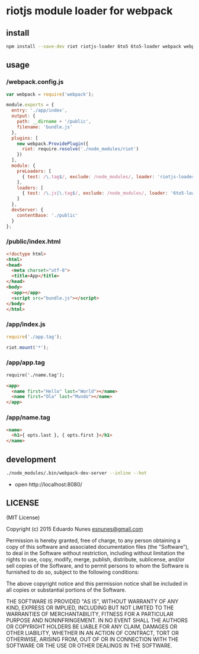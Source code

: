# riotjs module loader for webpack

## install
```bash
npm install --save-dev riot riotjs-loader 6to5 6to5-loader webpack webpack-dev-server
```

## usage

### /webpack.config.js
```javascript
var webpack = require('webpack');

module.exports = {
  entry: './app/index',
  output: {
    path: __dirname + '/public',
    filename: 'bundle.js'
  },
  plugins: [
    new webpack.ProvidePlugin({
      riot: require.resolve('./node_modules/riot')
    })
  ],
  module: {
    preLoaders: [
      { test: /\.tag$/, exclude: /node_modules/, loader: 'riotjs-loader', query: { type: 'none' } }
    ],
    loaders: [
      { test: /\.js|\.tag$/, exclude: /node_modules/, loader: '6to5-loader' }
    ]
  },
  devServer: {
    contentBase: './public'
  }
};
```

### /public/index.html
```html
<!doctype html>
<html>
<head>
  <meta charset="utf-8">
  <title>App</title>
</head>
<body>
  <app></app>
  <script src="bundle.js"></script>
</body>
</html>
```

### /app/index.js
```javascript
require('./app.tag');

riot.mount('*');
```

### /app/app.tag
```html
require('./name.tag');

<app>
  <name first="Hello" last="World"></name>
  <name first="Ola" last="Mundo"></name>
</app>
```

### /app/name.tag
```html
<name>
  <h1>{ opts.last }, { opts.first }</h1>
</name>
```

## development

```bash
./node_modules/.bin/webpack-dev-server --inline --hot
```
- open http://localhost:8080/

## LICENSE

(MIT License)

Copyright (c) 2015 Eduardo Nunes <esnunes@gmail.com>

Permission is hereby granted, free of charge, to any person obtaining a copy
of this software and associated documentation files (the "Software"), to deal
in the Software without restriction, including without limitation the rights
to use, copy, modify, merge, publish, distribute, sublicense, and/or sell
copies of the Software, and to permit persons to whom the Software is
furnished to do so, subject to the following conditions:

The above copyright notice and this permission notice shall be included in
all copies or substantial portions of the Software.

THE SOFTWARE IS PROVIDED "AS IS", WITHOUT WARRANTY OF ANY KIND, EXPRESS OR
IMPLIED, INCLUDING BUT NOT LIMITED TO THE WARRANTIES OF MERCHANTABILITY,
FITNESS FOR A PARTICULAR PURPOSE AND NONINFRINGEMENT. IN NO EVENT SHALL THE
AUTHORS OR COPYRIGHT HOLDERS BE LIABLE FOR ANY CLAIM, DAMAGES OR OTHER
LIABILITY, WHETHER IN AN ACTION OF CONTRACT, TORT OR OTHERWISE, ARISING FROM,
OUT OF OR IN CONNECTION WITH THE SOFTWARE OR THE USE OR OTHER DEALINGS IN
THE SOFTWARE.
